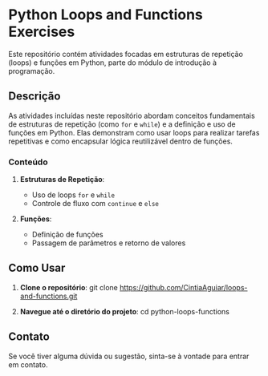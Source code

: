 # Python Loops and Functions Exercises

Este repositório contém atividades focadas em estruturas de repetição (loops) e funções em Python, parte do módulo de introdução à programação.

## Descrição

As atividades incluídas neste repositório abordam conceitos fundamentais de estruturas de repetição (como `for` e `while`) e a definição e uso de funções em Python. Elas demonstram como usar loops para realizar tarefas repetitivas e como encapsular lógica reutilizável dentro de funções.

### Conteúdo

1. **Estruturas de Repetição**:
   - Uso de loops `for` e `while`
   - Controle de fluxo com `continue` e `else`

2. **Funções**:
   - Definição de funções
   - Passagem de parâmetros e retorno de valores
  
## Como Usar
1. **Clone o repositório**:
git clone https://github.com/CintiaAguiar/loops-and-functions.git

2. **Navegue até o diretório do projeto**:
cd python-loops-functions

## Contato
Se você tiver alguma dúvida ou sugestão, sinta-se à vontade para entrar em contato.
